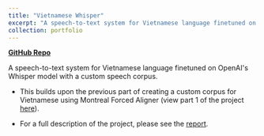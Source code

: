 ```yaml
---
title: "Vietnamese Whisper"
excerpt: "A speech-to-text system for Vietnamese language finetuned on OpenAI's Whisper model with a custom 100-hour speech corpus<br/><br/><em>Keywords: Automated Speech Processing (ASR), Transformers</em><br/><br/><img src='/images/whisper.png'>"
collection: portfolio
---
```


[**GitHub Repo**](https://github.com/halannhile/whisper-vietnamese)

A speech-to-text system for Vietnamese language finetuned on OpenAI's Whisper model with a custom speech corpus.

* This builds upon the previous part of creating a custom corpus for Vietnamese using Montreal Forced Aligner (view part 1 of the project [here](https://github.com/halannhile/vietnamese-asr-corpus)).

* For a full description of the project, please see the [report](https://github.com/halannhile/whisper-vietnamese/blob/master/report/project-report.pdf).
